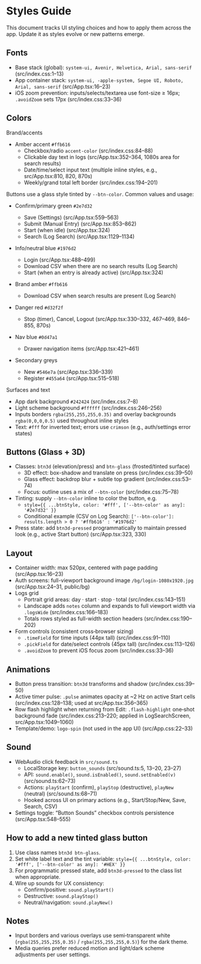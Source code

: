 # Styles Guide

This document tracks UI styling choices and how to apply them across the app. Update it as styles evolve or new patterns emerge.

## Fonts

- Base stack (global): `system-ui, Avenir, Helvetica, Arial, sans-serif` (src/index.css:1–13)
- App container stack: `system-ui, -apple-system, Segoe UI, Roboto, Arial, sans-serif` (src/App.tsx:16–23)
- iOS zoom prevention: inputs/selects/textarea use font-size ≥ 16px; `.avoidZoom` sets 17px (src/index.css:33–36)


## Colors

Brand/accents
- Amber accent `#ffb616`
  - Checkbox/radio `accent-color` (src/index.css:84–88)
  - Clickable day text in logs (src/App.tsx:352–364, 1080s area for search results)
  - Date/time/select input text (multiple inline styles, e.g., src/App.tsx:810, 820, 870s)
  - Weekly/grand total left border (src/index.css:194–201)

Buttons use a glass style tinted by `--btn-color`. Common values and usage:
- Confirm/primary green `#2e7d32`
  - Save (Settings) (src/App.tsx:559–563)
  - Submit (Manual Entry) (src/App.tsx:853–862)
  - Start (when idle) (src/App.tsx:324)
  - Search (Log Search) (src/App.tsx:1129–1134)
- Info/neutral blue `#1976d2`
  - Login (src/App.tsx:488–499)
  - Download CSV when there are no search results (Log Search)
  - Start (when an entry is already active) (src/App.tsx:324)
  
- Brand amber `#ffb616`
  - Download CSV when search results are present (Log Search)
- Danger red `#d32f2f`
  - Stop (timer), Cancel, Logout (src/App.tsx:330–332, 467–469, 846–855, 870s)
- Nav blue `#0d47a1`
  - Drawer navigation items (src/App.tsx:421–461)
- Secondary greys
  - New `#546e7a` (src/App.tsx:336–339)
  - Register `#455a64` (src/App.tsx:515–518)

Surfaces and text
- App dark background `#242424` (src/index.css:7–8)
- Light scheme background `#ffffff` (src/index.css:246–256)
- Inputs borders `rgba(255,255,255,0.35)` and overlay backgrounds `rgba(0,0,0,0.5)` used throughout inline styles
- Text: `#fff` for inverted text; errors use `crimson` (e.g., auth/settings error states)

## Buttons (Glass + 3D)

- Classes: `btn3d` (elevation/press) and `btn-glass` (frosted/tinted surface)
  - 3D effect: box-shadow and translate on press (src/index.css:39–50)
  - Glass effect: backdrop blur + subtle top gradient (src/index.css:53–74)
  - Focus: outline uses a mix of `--btn-color` (src/index.css:75–78)
- Tinting: supply `--btn-color` inline to color the button, e.g.
  - `style={{ ...btnStyle, color: '#fff', ['--btn-color' as any]: '#2e7d32' }}`
  - Conditional example (CSV on Log Search): `['--btn-color']: results.length > 0 ? '#ffb616' : '#1976d2'`
- Press state: add `btn3d-pressed` programmatically to maintain pressed look (e.g., active Start button) (src/App.tsx:323, 330)

## Layout

- Container width: max 520px, centered with page padding (src/App.tsx:16–23)
- Auth screens: full-viewport background image `/bg/login-1080x1920.jpg` (src/App.tsx:24–31, public/bg)
- Logs grid
  - Portrait grid areas: day · start · stop · total (src/index.css:143–151)
  - Landscape adds `notes` column and expands to full viewport width via `.logsWide` (src/index.css:166–183)
  - Totals rows styled as full-width section headers (src/index.css:190–202)
- Form controls (consistent cross‑browser sizing)
  - `.timeField` for time inputs (44px tall) (src/index.css:91–110)
  - `.pickField` for date/select controls (45px tall) (src/index.css:113–126)
  - `.avoidZoom` to prevent iOS focus zoom (src/index.css:33–36)

## Animations

- Button press transition: `btn3d` transforms and shadow (src/index.css:39–50)
- Active timer pulse: `.pulse` animates opacity at ~2 Hz on active Start cells (src/index.css:128–138; used at src/App.tsx:356–365)
- Row flash highlight when returning from Edit: `.flash-highlight` one‑shot background fade (src/index.css:213–220; applied in LogSearchScreen, src/App.tsx:1049–1060)
- Template/demo: `logo-spin` (not used in the app UI) (src/App.css:22–33)

## Sound

- WebAudio click feedback in `src/sound.ts`
  - LocalStorage key: `button_sounds` (src/sound.ts:5, 13–20, 23–27)
  - API: `sound.enable()`, `sound.isEnabled()`, `sound.setEnabled(v)` (src/sound.ts:62–73)
  - Actions: `playStart` (confirm), `playStop` (destructive), `playNew` (neutral) (src/sound.ts:68–71)
  - Hooked across UI on primary actions (e.g., Start/Stop/New, Save, Search, CSV)
- Settings toggle: “Button Sounds” checkbox controls persistence (src/App.tsx:548–555)

## How to add a new tinted glass button

1) Use class names `btn3d btn-glass`.
2) Set white label text and the tint variable:
   `style={{ ...btnStyle, color: '#fff', ['--btn-color' as any]: '#HEX' }}`
3) For programmatic pressed state, add `btn3d-pressed` to the class list when appropriate.
4) Wire up sounds for UX consistency:
   - Confirm/positive: `sound.playStart()`
   - Destructive: `sound.playStop()`
   - Neutral/navigation: `sound.playNew()`

## Notes

- Input borders and various overlays use semi‑transparent white (`rgba(255,255,255,0.35)` / `rgba(255,255,255,0.5)`) for the dark theme.
- Media queries prefer reduced motion and light/dark scheme adjustments per user settings.
